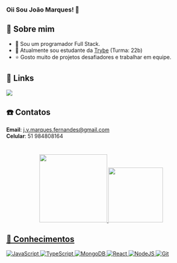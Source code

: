 ### Oii Sou João Marques! 👋
## 🚀 Sobre mim

- 🌱 Sou um programador Full Stack.
- 🏫 Atualmente sou estudante da [Trybe](https://www.betrybe.com) (Turma: 22b)
- ⭐ Gosto muito de projetos desafiadores e trabalhar em equipe.

## 🔗 Links

<div>
    <a href="https://www.linkedin.com/in/joao-marques-ba302a19b/" target="_blank"><img src="https://img.shields.io/badge/LinkedIn-0077B5?style=for-the-badge&logo=linkedin&logoColor=white" target="_blank"></a>

## ☎️ Contatos
**Email**: j.v.marques.fernandes@gmail.com <br>
**Celular**: 51 984808164
#
</div>
<div align="center">
  <a href="https://github.com/JoaoVMarques">
  <img height="180em" src="https://github-readme-stats.vercel.app/api?username=JoaoVMarques&show_icons=true&theme=radical&include_all_commits=true&count_private=true"/>
  <img height="145em" src="https://github-readme-stats.vercel.app/api/top-langs/?username=JoaoVMarques&layout=compact&langs_count=7&theme=radical"/>
</div>

## 📖 Conhecimentos
![JavaScript](https://img.shields.io/badge/javascript-%23323330.svg?style=for-the-badge&logo=javascript&logoColor=%23F7DF1E)
![TypeScript](https://img.shields.io/badge/typescript-%23007ACC.svg?style=for-the-badge&logo=typescript&logoColor=white)
![MongoDB](https://img.shields.io/badge/MongoDB-%234ea94b.svg?style=for-the-badge&logo=mongodb&logoColor=white)
![React](https://img.shields.io/badge/react-%2320232a.svg?style=for-the-badge&logo=react&logoColor=%2361DAFB)
![NodeJS](https://img.shields.io/badge/node.js-6DA55F?style=for-the-badge&logo=node.js&logoColor=white)
![Git](https://img.shields.io/badge/git-%23F05033.svg?style=for-the-badge&logo=git&logoColor=white)

